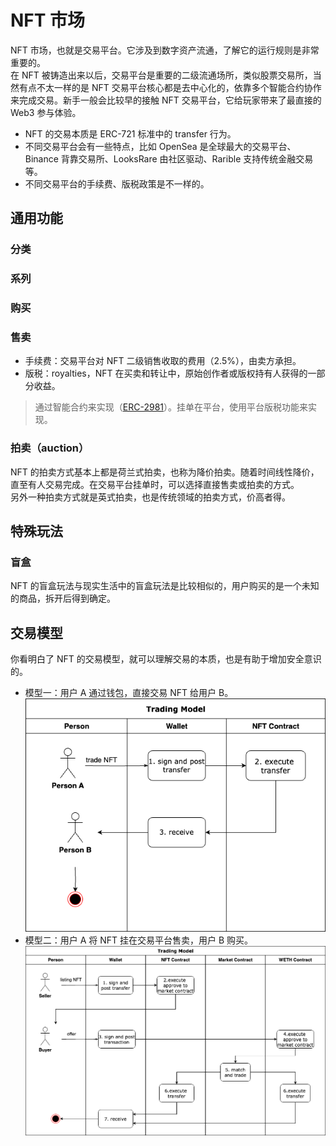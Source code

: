 # NFT 市场
NFT 市场，也就是交易平台。它涉及到数字资产流通，了解它的运行规则是非常重要的。<br>
在 NFT 被铸造出来以后，交易平台是重要的二级流通场所，类似股票交易所，当然有点不太一样的是 NFT 交易平台核心都是去中心化的，依靠多个智能合约协作来完成交易。新手一般会比较早的接触 NFT 交易平台，它给玩家带来了最直接的 Web3 参与体验。
- NFT 的交易本质是 ERC-721 标准中的 transfer 行为。
- 不同交易平台会有一些特点，比如 OpenSea 是全球最大的交易平台、Binance 背靠交易所、LooksRare 由社区驱动、Rarible 支持传统金融交易等。
- 不同交易平台的手续费、版税政策是不一样的。

## 通用功能
### 分类
### 系列
### 购买
### 售卖
- 手续费：交易平台对 NFT 二级销售收取的费用（2.5%），由卖方承担。
- 版税：royalties，NFT 在买卖和转让中，原始创作者或版权持有人获得的一部分收益。
> 通过智能合约来实现（[ERC-2981](https://eips.ethereum.org/EIPS/eip-2981)）。挂单在平台，使用平台版税功能来实现。
### 拍卖（auction）
NFT 的拍卖方式基本上都是荷兰式拍卖，也称为降价拍卖。随着时间线性降价，直至有人交易完成。在交易平台挂单时，可以选择直接售卖或拍卖的方式。
</br>
另外一种拍卖方式就是英式拍卖，也是传统领域的拍卖方式，价高者得。

## 特殊玩法
### 盲盒
NFT 的盲盒玩法与现实生活中的盲盒玩法是比较相似的，用户购买的是一个未知的商品，拆开后得到确定。

## 交易模型
你看明白了 NFT 的交易模型，就可以理解交易的本质，也是有助于增加安全意识的。
- 模型一：用户 A 通过钱包，直接交易 NFT 给用户 B。
![NFTS](images/trade_model_1.png)
- 模型二：用户 A 将 NFT 挂在交易平台售卖，用户 B 购买。
![NFTS](images/trade_model_2.png)
